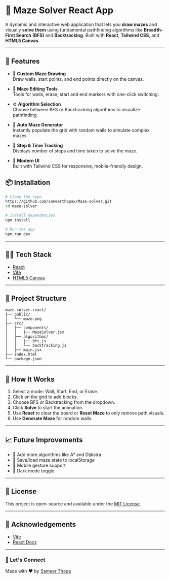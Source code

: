 # 🧩 Maze Solver React App

A dynamic and interactive web application that lets you **draw mazes** and visually **solve them** using fundamental pathfinding algorithms like **Breadth-First Search (BFS)** and **Backtracking**. Built with **React**, **Tailwind CSS**, and **HTML5 Canvas**.

---

## 🚀 Features

- 🎨 **Custom Maze Drawing**  
  Draw walls, start points, and end points directly on the canvas.

- 🔄 **Maze Editing Tools**  
  Tools for walls, erase, start and end markers with one-click switching.

- ⚙️ **Algorithm Selection**  
  Choose between BFS or Backtracking algorithms to visualize pathfinding.

- 🎲 **Auto Maze Generator**  
  Instantly populate the grid with random walls to simulate complex mazes.

- 🧮 **Step & Time Tracking**  
  Displays number of steps and time taken to solve the maze.

- 🌈 **Modern UI**  
  Built with Tailwind CSS for responsive, mobile-friendly design.


## 📦 Installation

```bash
# Clone the repo
https://github.com/sameerthapax/Maze-solver.git
cd maze-solver

# Install dependencies
npm install

# Run the app
npm run dev
```

---

## 🧑‍💻 Tech Stack

- [React](https://react.dev/)
- [Vite](https://vitejs.dev/)
- [HTML5 Canvas](https://developer.mozilla.org/en-US/docs/Web/API/Canvas_API)

---

## 📁 Project Structure

```
maze-solver-react/
├── public/
│   └── maze.png
├── src/
│   ├── components/
│   │   ├── MazeSolver.jsx
│   ├── algorithms/
│   │   ├── bfs.js
│   │   └── backtracking.js
│   ├── main.jsx
├── index.html
└── package.json
```

---

## 📌 How It Works

1. Select a mode: Wall, Start, End, or Erase.
2. Click on the grid to add blocks.
3. Choose BFS or Backtracking from the dropdown.
4. Click **Solve** to start the animation.
5. Use **Reset** to clear the board or **Reset Maze** to only remove path visuals.
6. Use **Generate Maze** for random walls.

---

## 📈 Future Improvements

- 🧠 Add more algorithms like A* and Dijkstra
- 💾 Save/load maze state to localStorage
- 📱 Mobile gesture support
- 🌙 Dark mode toggle

---

## 📝 License

This project is open-source and available under the [MIT License](LICENSE).

---

## 🙌 Acknowledgements

- [Vite](https://vitejs.dev/)
- [React Docs](https://react.dev/learn)

---

### 🔗 Let's Connect
Made with ❤️ by [Sameer Thapa](https://github.com/sameerthapax)
